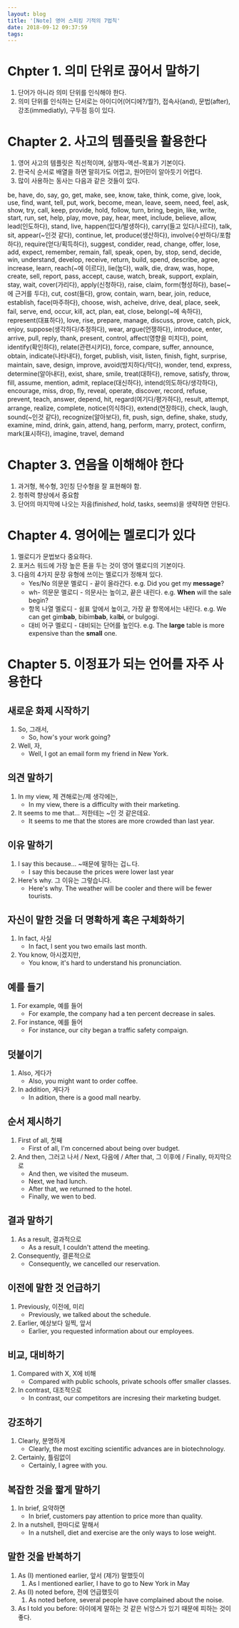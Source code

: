 ```yaml
---
layout: blog
title: '[Note] 영어 스피킹 기적의 7법칙'
date: 2018-09-12 09:37:59
tags:
---
```


# Chpter 1. 의미 단위로 끊어서 말하기

1. 단어가 아니라 의미 단위를 인식해야 한다.
2. 의미 단위를 인식하는 단서로는 아이디어(어디에?/뭘?), 접속사(and), 문법(after), 강조(immediatly), 구두점 등이 있다.

# Chapter 2. 사고의 템플릿을 활용한다

1. 영어 사고의 템플릿은 직선적이며, 실행자-액션-목표가 기본이다.
2. 한국식 순서로 배열을 하면 말히가도 어렵고, 원어민이 알아듯기 어렵다.
3. 많이 사용하는 동사는 다음과 같은 것들이 있다.

be, have, do, say, go, get, make, see, know, take, think, come, give, look, use, find, want, tell, put, work, become, mean, leave, seem, need, feel, ask, show, try, call, keep, provide, hold, follow, turn, bring, begin, like, write, start, run, set, help, play, move, pay, hear, meet, include, believe, allow, lead(인도하다), stand, live, happen(있다/발생하다), carry(들고 있다/나르다), talk, sit, appear(~인것 같다), continue, let, produce(생산하다), involve(수반하다/포함하다), require(얻다/획득하다), suggest, condider, read, change, offer, lose, add, expect, remember, remain, fall, speak, open, by, stop, send, decide, win, understand, develop, receive, return, build, spend, describe, agree, increase, learn, reach(~에 이르다), lie(눕다), walk, die, draw, was, hope, create, sell, report, pass, accept, cause, watch, break, support, explain, stay, wait, cover(가리다), apply(신청하다), raise, claim, form(형성하다), base(~에 근거를 두다), cut, cost(들다), grow, contain, warn, bear, join, reduce, establish, face(마주하다), choose, wish, acheive, drive, deal, place, seek, fail, serve, end, occur, kill, act, plan, eat, close, belong(~에 속하다), represent(대표하다), love, rise, prepare, manage, discuss, prove, catch, pick, enjoy, suppose(생각하다/추정하다), wear, argue(언쟁하다), introduce, enter, arrive, pull, reply, thank, present, control, affect(영향을 미치다), point, identify(확인하다), relate(관련시키다), force, compare, suffer, announce, obtain, indicate(나타내다), forget, publish, visit, listen, finish, fight, surprise, maintain, save, design, improve, avoid(방지하다/막다), wonder, tend, express, determine(알아내다), exist, share, smile, treat(대하다), remove, satisfy, throw, fill, assume, mention, admit, replace(대신하다), intend(의도하다/생각하다), encourage, miss, drop, fly, reveal, operate, discover, record, refuse, prevent, teach, answer, depend, hit, regard(여기다/평가하다), result, attempt, arrange, realize, complete, notice(의식하다), extend(연장하다), check, laugh, sound(~인것 같다), recognize(알아보다), fit, push, sign, define, shake, study, examine, mind, drink, gain, attend, hang, perform, marry, protect, confirm, mark(표시하다), imagine, travel, demand

# Chapter 3. 연음을 이해해야 한다

1. 과거형, 복수형, 3인칭 단수형을 잘 표현해야 함.
2. 청취력 향상에서 중요함
3. 단어의 마지막에 나오는 자음(finish*ed*, hol*d*, task*s*, seem*s*)을 생략하면 안된다.

# Chapter 4. 영어에는 멜로디가 있다

1. 멜로디가 문법보다 중요하다.
2. 포커스 워드에 가장 높은 톤을 두는 것이 영어 멜로디의 기본이다.
3. 다음의 4가지 문장 유형에 쓰이는 멜로디가 정해져 있다.
    - Yes/No 의문문 멜로디 - 끝이 올라간다. e.g. Did you get my **message**?
    - wh- 의문문 멜로디 - 의문사는 높이고, 끝은 내린다. e.g. **When** will the sale begin?
    - 항목 나열 멜로디 - 쉼표 앞에서 높이고, 가장 끝 항목에서는 내린다. e.g. We can get gim**bab**, bibim**bab**, kal**bi**, or bulgogi.
    - 대비 어구 멜로디 - 대비되는 단어를 높인다. e.g. The **large** table is more expensive than the **small** one.

# Chapter 5. 이정표가 되는 언어를 자주 사용한다

## 새로운 화제 시작하기

1. So, 그래서,
    - So, how's your work going?
2. Well, 자, 
   - Well, I got an email form my friend in New York.

## 의견 말하기

1. In my view, 제 견해로는/제 생각에는,
   - In my view, there is a difficulty with their marketing.
2. It seems to me that... 저한테는 ~인 것 같은데요.
   - It seems to me that the stores are more crowded than last year.

## 이유 말하기 

1. I say this because... ~때문에 말하는 겁ㄴ다.
   - I say this because the prices were lower last year
2. Here's why. 그 이유는 그렇습니다.
   - Here's why. The weather will be cooler and there will be fewer tourists.

## 자신이 말한 것을 더 명확하게 혹은 구체화하기

1. In fact, 사실
    - In fact, I sent you two emails last month.
2. You know, 아시겠지만,
    - You know, it's hard to understand his pronunciation.
  
## 예를 들기

1. For example, 예를 들어
   - For example, the company had a ten percent decrease in sales.
2. For instance, 예를 들어
   - For instance, our city began a traffic safety compaign.

## 덧붙이기

1. Also, 게다가
    - Also, you might want to order coffee.
2. In addition, 게다가
    - In adition, there is a good mall nearby.

## 순서 제시하기

1. First of all, 첫째
    - First of all, I'm concerned about being over budget.
2. And then, 그러고 나서 / Next, 다음에 / After that, 그 이후에 / Finally, 마지막으로
    - And then, we visited the museum.
    - Next, we had lunch.
    - After that, we returned to the hotel.
    - Finally, we wen to bed.

## 결과 말하기

1. As a result, 결과적으로
    - As a result, I couldn't attend the meeting.
2. Consequently, 결론적으로 
    - Consequently, we cancelled our reservation.
   
## 이전에 말한 것 언급하기

1. Previously, 이전에, 미리
    - Previously, we talked about the schedule.
2. Earlier, 예상보다 일찍, 앞서
    - Earlier, you requested information about our employees.

## 비교, 대비하기

1. Compared with X, X에 비해
    - Compared with public schools, private schools offer smaller classes.
2. In contrast, 대조적으로
    - In contrast, our competitors are incresing their marketing budget.

## 강조하기

1. Clearly, 분명하게
    - Clearly, the most exciting scientific advances are in biotechnology.
2. Certainly, 틀림없이
    - Certainly, I agree with you.

## 복잡한 것을 짧게 말하기

1. In brief, 요약하면
    - In brief, customers pay attention to price more than quality.
2. In a nutshell, 한마디로 말해서
    - In a nutshell, diet and exercise are the only ways to lose weight.

## 말한 것을 반복하기

1. As (I) mentioned earlier, 앞서 (제가) 말했듯이
    1. As I mentioned earlier, I have to go to New York in May
2. As (I) noted before, 전에 언급했듯이
    1. As noted before, several people have complained about the noise.
3. As I told you before: 아이에게 말하는 것 같은 뉘앙스가 있기 때문에 피하는 것이 좋다.
   
